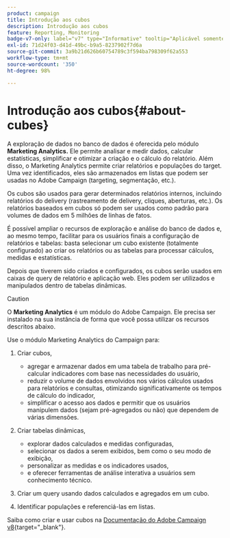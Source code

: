 ```yaml
---
product: campaign
title: Introdução aos cubos
description: Introdução aos cubos
feature: Reporting, Monitoring
badge-v7-only: label="v7" type="Informative" tooltip="Aplicável somente ao Campaign Classic v7"
exl-id: 71d24f03-d41d-49bc-b9a5-8237902f7d6a
source-git-commit: 3a9b21d626b60754789c3f594ba798309f62a553
workflow-type: tm+mt
source-wordcount: '350'
ht-degree: 98%

---
```


# Introdução aos cubos{#about-cubes}



A exploração de dados no banco de dados é oferecida pelo módulo **Marketing Analytics.** Ele permite analisar e medir dados, calcular estatísticas, simplificar e otimizar a criação e o cálculo do relatório. Além disso, o Marketing Analytics permite criar relatórios e populações do target. Uma vez identificados, eles são armazenados em listas que podem ser usadas no Adobe Campaign (targeting, segmentação, etc.).

Os cubos são usados para gerar determinados relatórios internos, incluindo relatórios do delivery (rastreamento de delivery, cliques, aberturas, etc.). Os relatórios baseados em cubos só podem ser usados como padrão para volumes de dados em 5 milhões de linhas de fatos.

É possível ampliar o recursos de exploração e análise do banco de dados e, ao mesmo tempo, facilitar para os usuários finais a configuração de relatórios e tabelas: basta selecionar um cubo existente (totalmente configurado) ao criar os relatórios ou as tabelas para processar cálculos, medidas e estatísticas.

Depois que tiverem sido criados e configurados, os cubos serão usados em caixas de query de relatório e aplicação web. Eles podem ser utilizados e manipulados dentro de tabelas dinâmicas.

>[!CAUTION]
>
>O **Marketing Analytics** é um módulo do Adobe Campaign. Ele precisa ser instalado na sua instância de forma que você possa utilizar os recursos descritos abaixo.

Use o módulo Marketing Analytics do Campaign para:

1. Criar cubos, 

   * agregar e armazenar dados em uma tabela de trabalho para pré-calcular indicadores com base nas necessidades do usuário, 
   * reduzir o volume de dados envolvidos nos vários cálculos usados para relatórios e consultas, otimizando significativamente os tempos de cálculo do indicador, 
   * simplificar o acesso aos dados e permitir que os usuários manipulem dados (sejam pré-agregados ou não) que dependem de várias dimensões.

1. Criar tabelas dinâmicas, 

   * explorar dados calculados e medidas configuradas, 
   * selecionar os dados a serem exibidos, bem como o seu modo de exibição, 
   * personalizar as medidas e os indicadores usados, 
   * e oferecer ferramentas de análise interativa a usuários sem conhecimento técnico.

1. Criar um query usando dados calculados e agregados em um cubo.
1. Identificar populações e referenciá-las em listas.

Saiba como criar e usar cubos na [Documentação do Adobe Campaign v8](https://experienceleague.adobe.com/docs/campaign/campaign-v8/analytics/reports/cubes/gs-cubes.html?lang=pt-BR){target="_blank"}.
